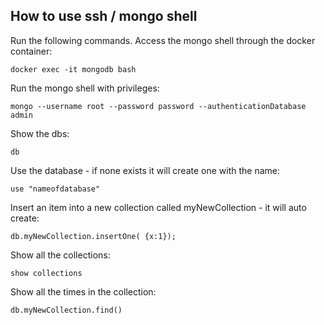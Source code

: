 ## How to use ssh / mongo shell

Run the following commands.
Access the mongo shell through the docker container:

```
docker exec -it mongodb bash
```

Run the mongo shell with privileges:

```
mongo --username root --password password --authenticationDatabase admin
```

Show the dbs:

```
db
```

Use the database - if none exists it will create one with the name:

```
use "nameofdatabase"
```

Insert an item into a new collection called myNewCollection - it will auto create:

```
db.myNewCollection.insertOne( {x:1});
```

Show all the collections:

```
show collections
```

Show all the times in the collection:

```
db.myNewCollection.find()
```